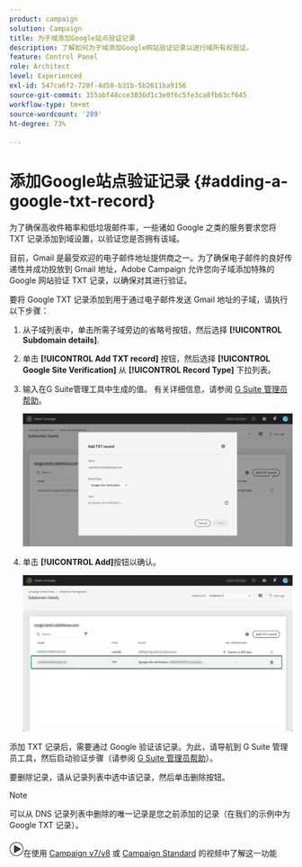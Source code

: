 ```yaml
---
product: campaign
solution: Campaign
title: 为子域添加Google站点验证记录
description: 了解如何为子域添加Google网站验证记录以进行域所有权验证。
feature: Control Panel
role: Architect
level: Experienced
exl-id: 547ca6f2-720f-4d58-b31b-5b2611ba9156
source-git-commit: 355abf48cce3036d1c3e0f6c5fe3ca8fb63cf645
workflow-type: tm+mt
source-wordcount: '289'
ht-degree: 73%

---
```


# 添加Google站点验证记录 {#adding-a-google-txt-record}

为了确保高收件箱率和低垃圾邮件率，一些诸如 Google 之类的服务要求您将 TXT 记录添加到域设置，以验证您是否拥有该域。

目前，Gmail 是最受欢迎的电子邮件地址提供商之一。为了确保电子邮件的良好传递性并成功投放到 Gmail 地址，Adobe Campaign 允许您向子域添加特殊的 Google 网站验证 TXT 记录，以确保对其进行验证。

要将 Google TXT 记录添加到用于通过电子邮件发送 Gmail 地址的子域，请执行以下步骤：

1. 从子域列表中，单击所需子域旁边的省略号按钮，然后选择 **[!UICONTROL Subdomain details]**.

1. 单击 **[!UICONTROL Add TXT record]** 按钮，然后选择 **[!UICONTROL Google Site Verification]** 从 **[!UICONTROL Record Type]** 下拉列表。

1. 输入在G Suite管理工具中生成的值。 有关详细信息，请参阅 [G Suite 管理员帮助](https://support.google.com/a/answer/183895)。

   ![](assets/txt_addtxt.png)

1. 单击 **[!UICONTROL Add]**&#x200B;按钮以确认。

   ![](assets/txt_txtadded.png)

添加 TXT 记录后，需要通过 Google 验证该记录。为此，请导航到 G Suite 管理员工具，然后启动验证步骤（请参阅 [G Suite 管理员帮助](https://support.google.com/a/answer/183895)）。

要删除记录，请从记录列表中选中该记录，然后单击删除按钮。

>[!NOTE]
>
>可以从 DNS 记录列表中删除的唯一记录是您之前添加的记录（在我们的示例中为 Google TXT 记录）。

![](assets/do-not-localize/how-to-video.png)在使用 [Campaign v7/v8](https://experienceleague.adobe.com/docs/campaign-classic-learn/control-panel/subdomains-and-certificates/google-txt-record-management.html#subdomains-and-certificates) 或 [Campaign Standard](https://experienceleague.adobe.com/docs/campaign-standard-learn/control-panel/subdomains-and-certificates/google-txt-record-management.html#subdomains-and-certificates) 的视频中了解这一功能
